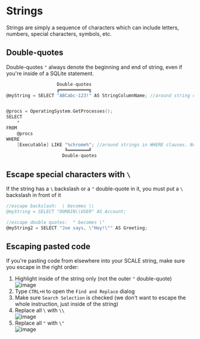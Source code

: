 # Strings
Strings are simply a sequence of characters which can include letters, numbers, special characters, symbols, etc.

## Double-quotes
Double-quotes `"` always denote the beginning and end of string, even if you're inside of a SQLite statement.
```c
                   Double-quotes
                   ╔═══════════╗
@myString = SELECT "ABCabc-123!" AS StringColumnName; //around string columns


@procs = OperatingSystem.GetProcesses();
SELECT
    *
FROM
    @procs
WHERE
    [Executable] LIKE "%chrome%"; //around strings in WHERE clauses. Not ' single-quotes like you'd expect
                      ╚════════╝
                     Double-quotes
```

## Escape special characters with `\`
If the string has a `\` backslash or a `"` double-quote in it, you must put a `\` backslash in front of it
```c
//escape backslash:  \ becomes \\
@myString = SELECT "DOMAIN\\USER" AS Account;

//escape double quotes:  " becomes \"
@myString2 = SELECT "Joe says, \"Hey!\"" AS Greeting;
```

## Escaping pasted code
If you're pasting code from elsewhere into your SCALE string, make sure you escape in the right order:
1. Highlight inside of the string only (not the outer `"` double-quote)<br>![image](https://github.com/user-attachments/assets/942163af-5c92-4dbe-87a1-148d5c3b3882)
2. Type `CTRL+H` to open the `Find and Replace` dialog
3. Make sure `Search Selection` is checked (we don't want to escape the whole instruction, just inside of the string)
4. Replace all `\` with `\\`<br>![image](https://github.com/user-attachments/assets/3a0cf7dd-c0ed-495a-b376-5f96f9652445)
5. Replace all `"` with `\"`<br>![image](https://github.com/user-attachments/assets/f06970ff-746a-4931-9498-a6ca0055a458)
